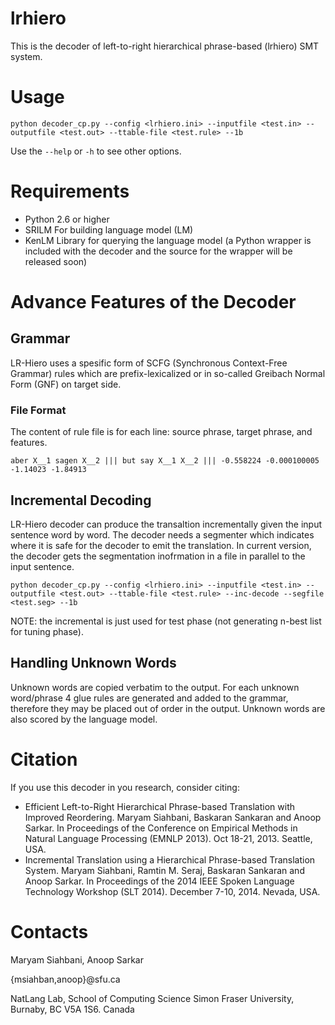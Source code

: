 lrhiero
========

This is the decoder of left-to-right hierarchical phrase-based (lrhiero) SMT system.


# Usage
```
python decoder_cp.py --config <lrhiero.ini> --inputfile <test.in> --outputfile <test.out> --ttable-file <test.rule> --1b
```

Use the ```--help``` or ```-h``` to see other options.

# Requirements
* Python 2.6 or higher
* SRILM For building language model (LM)
* KenLM Library for querying the language model (a Python wrapper is included with the decoder and the source for the wrapper will be released soon)

# Advance Features of the Decoder

## Grammar
LR-Hiero uses a spesific form of SCFG (Synchronous Context-Free Grammar) rules which are prefix-lexicalized or in so-called Greibach Normal Form (GNF) on target side.


### File Format
The content of rule file is for each line: source phrase, target phrase, and features. 
```
aber X__1 sagen X__2 ||| but say X__1 X__2 ||| -0.558224 -0.000100005 -1.14023 -1.84913
```

## Incremental Decoding
LR-Hiero decoder can produce the transaltion incrementally given the input sentence word by word. The decoder needs a segmenter which indicates where it is safe for the decoder to emit the translation. In current version, the decoder gets the segmentation inofrmation in a file in parallel to the input sentence.

```
python decoder_cp.py --config <lrhiero.ini> --inputfile <test.in> --outputfile <test.out> --ttable-file <test.rule> --inc-decode --segfile <test.seg> --1b
```

NOTE: the incremental is just used for test phase (not generating n-best list for tuning phase).

## Handling Unknown Words
Unknown words are copied verbatim to the output. For each unknown word/phrase 4 glue rules are generated and added to the grammar, therefore they may be placed out of order in the output. Unknown words are also scored by the language model. 

<!--- TODO: add -drop-unknown switch to the decoder
Alternatively, you may want to drop unknown words. To do so add the switch -drop-unknown.

When translating between languages that use different writing sentences (say, Chinese-English), dropping unknown words results in better BLEU scores. However, it is misleading to a human reader, and it is unclear what the effect on human judgment is. 
-->
<!--
## Verbose
Switch -verbose (short -v) displays additional run time information.
-->

# Citation
If you use this decoder in you research, consider citing:
* Efficient Left-to-Right Hierarchical Phrase-based Translation with Improved Reordering. Maryam Siahbani, Baskaran Sankaran and Anoop Sarkar. In Proceedings of the Conference on Empirical Methods in Natural Language Processing (EMNLP 2013). Oct 18-21, 2013. Seattle, USA.
* Incremental Translation using a Hierarchical Phrase-based Translation System. Maryam Siahbani, Ramtin M. Seraj, Baskaran Sankaran and Anoop Sarkar. In Proceedings of the 2014 IEEE Spoken Language Technology Workshop (SLT 2014). December 7-10, 2014. Nevada, USA.


# Contacts

Maryam Siahbani, Anoop Sarkar

{msiahban,anoop}@sfu.ca

NatLang Lab, School of Computing Science
Simon Fraser University, 
Burnaby, BC V5A 1S6. Canada
